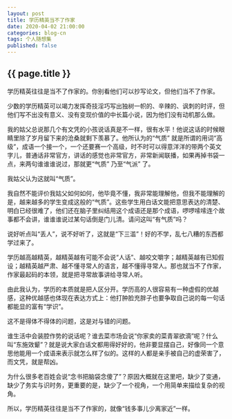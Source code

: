 ```yaml
---
layout: post
title: 学历精英当不了作家
date: 2020-04-02 21:00:00
categories: blog-cn
tags: 个人随想集
published: false
--- 
```


<h2>{{ page.title }}</h2>

学历精英往往是当不了作家的。你别看他们可以抄写论文，但他们当不了作家。

少数的学历精英可以竭力发挥奇技淫巧写出独树一帜的、辛辣的、讽刺的时评，但他们写不出没有意义、没有变现价值的中长篇小说，因为他们没有动机那么做。

我的姑父总说那几个有文凭的小孩说话真是不一样，很有水平！他说这话的时候眼睛里除了岁月留下来的沧桑就剩下羡慕了。他所认为的“气质” 就是所谓的用词“高级”，成语一个接一个，一个还要赛一个高级，时不时可以得意洋洋的带两个英文字儿，普通话非常官方，讲话的感觉也非常官方，非常新闻联播，如果再掉书袋一点，来两句谁谁谁说过，那就更“气质” 乃至“气派” 了。

我姑父认为这就叫“气质”。

我自然不能评价我姑父如何如何，他毕竟不懂，我非常能理解他，但我不能理解的是，越来越多的学生变成这般的“气质”。这些学生用白话文能把意思表达的清楚、明白已经很难了，他们还在脑子里纠结用这个成语还是那个成语，啰啰嗦嗦连个故事都不会讲，谁谁谁说过某句话倒是门儿清。请问这叫“有气质”吗？

说好听点叫“丢人”，说不好听了，这就是“下三滥”！好的不学，乱七八糟的东西都学过来了。

学历越高越精英，越精英越有可能不会说“人话”、越咬文嚼字；越精英越有已知假设；越精英越严肃、越不懂寻常人的语言，越不懂得寻常人。那也就当不了作家，作家最起码的本领，就是把寻常故事讲给寻常人听。

由此我认为，学历的本质就是把人区分开。学历高的人很容易有一种虚假的优越感，这种优越感也体现在表达方式上：他打肿脸充胖子也要争取自己说的每一句话都能显的富有“学识”。

这不是得体不得体的问题，这是对与错的问题。

谁生活中会装腔作势的说话呢？谁去菜市场会说“你家卖的菜青翠欲滴”呢？什么叫“东施效颦”？就是说大家白话文都用得好好的，他非要显摆自己，好像同一个意思他能用一个成语来表示就怎么样了似的。这样的人都是亲手被自己的虚荣害了，而文凭，就是帮凶。

为什么很多老百姓会说“念书把脑袋念傻了”？原因大概就在这里吧，缺少了变通，缺少了务实与识时务，更重要的是，缺少了一个视角，一个用简单来描绘复杂的视角。

所以，学历精英往往是当不了作家的，就像“钱多事儿少离家近”一样。